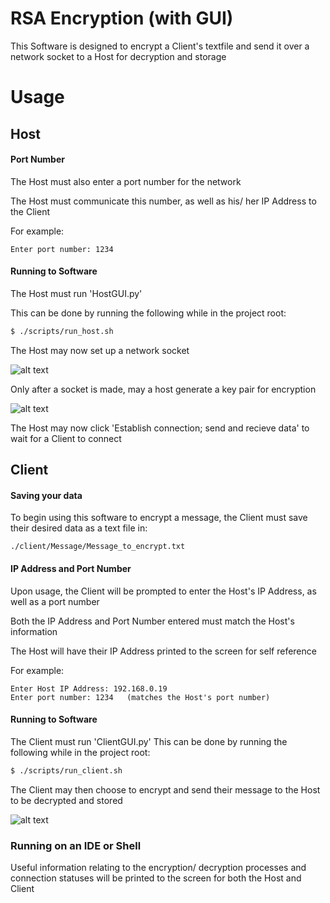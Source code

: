 # RSA Encryption (with GUI)
This Software is designed to encrypt a Client's textfile and send it over a network socket to a Host for decryption and storage

# Usage
## Host
#### Port Number
The Host must also enter a port number for the network

The Host must communicate this number, as well as his/ her IP Address to the Client

For example:
```
Enter port number: 1234
```

#### Running to Software
The Host must run 'HostGUI.py'

This can be done by running the following while in the project root:
``` bash
$ ./scripts/run_host.sh
```

The Host may now set up a network socket

![alt text][socket]

Only after a socket is made, may a host generate a key pair for encryption

![alt text][key_gen]

The Host may now click 'Establish connection; send and recieve data' to wait for a Client to connect

## Client
#### Saving your data
To begin using this software to encrypt a message, the Client must save their desired data as a text file in:
```
./client/Message/Message_to_encrypt.txt
```
#### IP Address and Port Number
Upon usage, the Client will be prompted to enter the Host's IP Address, as well as a port number

Both the IP Address and Port Number entered must match the Host's information

The Host will have their IP Address printed to the screen for self reference

For example:
```
Enter Host IP Address: 192.168.0.19
Enter port number: 1234   (matches the Host's port number)
```
#### Running to Software
The Client must run 'ClientGUI.py'
This can be done by running the following while in the project root:
``` bash
$ ./scripts/run_client.sh
```
The Client may then choose to encrypt and send their message to the Host to be decrypted and stored

![alt text][client]

### Running on an IDE or Shell
Useful information relating to the encryption/ decryption processes and connection statuses will be printed to the screen for both the Host and Client


[socket]: https://github.com/DylanTinianov/Images/blob/master/RSA_Encryption/socket.png
[key_gen]: https://github.com/DylanTinianov/Images/blob/master/RSA_Encryption/key_gen.png
[client]: https://github.com/DylanTinianov/Images/blob/master/RSA_Encryption/client.png
